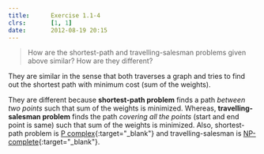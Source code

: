 ```yaml
---
title:      Exercise 1.1-4
clrs:       [1, 1]
date:       2012-08-19 20:15
---
```


> How are the shortest-path and travelling-salesman problems given above similar? How are they different?

They are similar in the sense that both traverses a graph and tries to find out the shortest path with minimum cost (sum of the weights).

They are different because **shortest-path problem** finds a path *between two points* such that sum of the weights is minimized. Whereas, **travelling-salesman problem** finds the path *covering all the points* (start and end point is same) such that sum of the weights is minimized. Also, shortest-path problem is [P complex](https://en.wikipedia.org/wiki/P_(complexity)){:target="_blank"} and travelling-salesman is [NP-complete](https://en.wikipedia.org/wiki/NP-completeness){:target="_blank"}.
